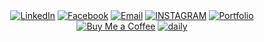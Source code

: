 <div align="center">
  <a href="https://www.linkedin.com/in/bryan-lomerio-26562123a"><img src="https://img.shields.io/badge/LinkedIn-006d32?style=for-the-badge&logo=linkedin&logoColor=black" alt="LinkedIn"></a>
  <a href="https://www.facebook.com/profile.php?id=100093050435995"><img src="https://img.shields.io/badge/Facebook-006d32?style=for-the-badge&logo=facebook&logoColor=black" alt="Facebook"></a>
  <a href="mailto:bryanlomerioanino@gmail.com"><img src="https://img.shields.io/badge/Email-006d32?style=for-the-badge&logo=gmail&logoColor=black" alt="Email"></a>
  <a href="https://www.instagram.com/aninotoff"><img src="https://img.shields.io/badge/INSTAGRAM-006d32?style=for-the-badge&logo=instagram&logoColor=black" alt="INSTAGRAM"></a>
  <a href="https://www.lomerio.cloud"><img src="https://img.shields.io/badge/Portfolio-006d32?style=for-the-badge&logo=portfolio&logoColor=black" alt="Portfolio"></a>
  <a href="https://www.buymeacoffee.com/aninooo"><img src="https://img.shields.io/badge/Buy_Me_a_Coffee-006d32?style=for-the-badge&logo=buy-me-a-coffee&logoColor=black" alt="Buy Me a Coffee"></a>
  <a href="https://app.daily.dev/bryannlomerio"><img src="https://img.shields.io/badge/daily-006d32?style=for-the-badge&logo=daily.dev&logoColor=black" alt="daily"></a>
</div>
